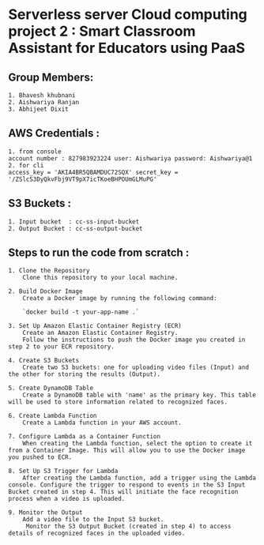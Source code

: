 #  Serverless server Cloud computing project 2 : Smart Classroom Assistant for Educators using PaaS

## Group Members:
    1. Bhavesh khubnani
    2. Aishwariya Ranjan
    3. Abhijeet Dixit

## AWS Credentials :
    1. from console 
    account number : 827983923224 user: Aishwariya password: Aishwariya@1
    2. for cli 
    access_key = 'AKIA4BR5QBAMDUC72SQX' secret_key = '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'

## S3 Buckets : 
    1. Input bucket  : cc-ss-input-bucket
    2. Output Bucket : cc-ss-output-bucket

## Steps to run the code from scratch :

    1. Clone the Repository
        Clone this repository to your local machine.

    2. Build Docker Image
        Create a Docker image by running the following command:

        `docker build -t your-app-name .`
    
    3. Set Up Amazon Elastic Container Registry (ECR)
        Create an Amazon Elastic Container Registry.
        Follow the instructions to push the Docker image you created in step 2 to your ECR repository.

    4. Create S3 Buckets
        Create two S3 buckets: one for uploading video files (Input) and the other for storing the results (Output).

    5. Create DynamoDB Table
        Create a DynamoDB table with 'name' as the primary key. This table will be used to store information related to recognized faces.
    
    6. Create Lambda Function
        Create a Lambda function in your AWS account.
        
    7. Configure Lambda as a Container Function
        When creating the Lambda function, select the option to create it from a Container Image. This will allow you to use the Docker image you pushed to ECR.
    
    8. Set Up S3 Trigger for Lambda
        After creating the Lambda function, add a trigger using the Lambda console. Configure the trigger to respond to events in the S3 Input Bucket created in step 4. This will initiate the face recognition process when a video is uploaded.
    
    9. Monitor the Output
        Add a video file to the Input S3 bucket.
         Monitor the S3 Output Bucket (created in step 4) to access details of recognized faces in the uploaded video.
